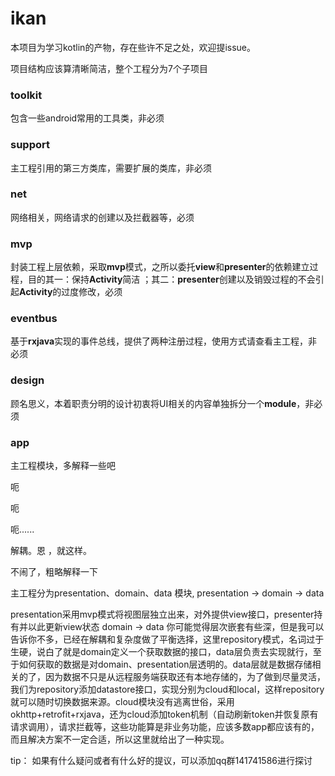 # ikan

本项目为学习kotlin的产物，存在些许不足之处，欢迎提issue。

项目结构应该算清晰简洁，整个工程分为7个子项目

### toolkit

包含一些android常用的工具类，非必须

### support

主工程引用的第三方类库，需要扩展的类库，非必须

### net

网络相关，网络请求的创建以及拦截器等，必须

### mvp

封装工程上层依赖，采取**mvp**模式，之所以委托**view**和**presenter**的依赖建立过程，目的其一：保持**Activity**简洁 ；其二：**presenter**创建以及销毁过程的不会引起**Activity**的过度修改，必须

### eventbus

基于**rxjava**实现的事件总线，提供了两种注册过程，使用方式请查看主工程，非必须

### design

顾名思义，本着职责分明的设计初衷将UI相关的内容单独拆分一个**module**，非必须

### app

主工程模块，多解释一些吧  

呃 

呃

呃......

解耦。恩  ，就这样。

不闹了，粗略解释一下

主工程分为presentation、domain、data 模块, presentation -> domain -> data

presentation采用mvp模式将视图层独立出来，对外提供view接口，presenter持有并以此更新view状态
domain -> data 你可能觉得层次嵌套有些深，但是我可以告诉你不多，已经在解耦和复杂度做了平衡选择，这里repository模式，名词过于生硬，说白了就是domain定义一个获取数据的接口，data层负责去实现就行，至于如何获取的数据是对domain、presentation层透明的。data层就是数据存储相关的了，因为数据不只是从远程服务端获取还有本地存储的，为了做到尽量灵活，我们为repository添加datastore接口，实现分别为cloud和local，这样repository就可以随时切换数据来源。cloud模块没有逃离世俗，采用okhttp+retrofit+rxjava，还为cloud添加token机制（自动刷新token并恢复原有请求调用），请求拦截等，这些功能算是非业务功能，应该多数app都应该有的，而且解决方案不一定合适，所以这里就给出了一种实现。

tip： 如果有什么疑问或者有什么好的提议，可以添加qq群141741586进行探讨








